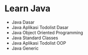 # Learn Java

- Java Dasar
- Java Aplikasi Todolist Dasar
- Java Object Oriented Programming
- Java Standard Classes
- Java Aplikasi Todolist OOP
- Java Generic